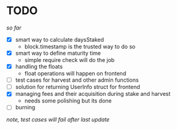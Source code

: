# TODO

*so far*
- [x] smart way to calculate daysStaked
    - block.timestamp is the trusted way to do so
- [x] smart way to define maturity time
    - simple require check will do the job
- [x] handling the floats
    - float operations will happen on frontend
- [ ] test cases for harvest and other admin functions
- [ ] solution for returning UserInfo struct for frontend
- [x] managing fees and their acquisition during stake and harvest
    - needs some polishing but its done
- [ ] burning

*note, test cases will fail after last update*
